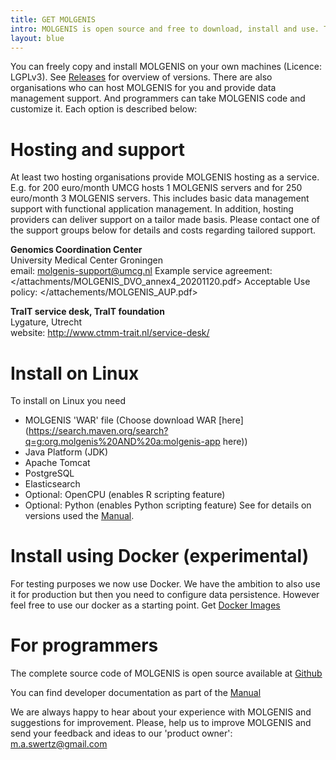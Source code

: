 ```yaml
---
title: GET MOLGENIS
intro: MOLGENIS is open source and free to download, install and use. There are also hosting services if you don't want to install yourself.
layout: blue
---
```


You can freely copy and install MOLGENIS on your own machines (Licence: LGPLv3). See [Releases](https://github.com/molgenis/molgenis/releases) for overview of versions. There are also organisations who can host MOLGENIS for you and provide data management support. And programmers can take MOLGENIS code and customize it. Each option is described below:

# Hosting and support
At least two hosting organisations provide MOLGENIS hosting as a service. E.g. for 200 euro/month UMCG hosts 1 MOLGENIS servers and for 250 euro/month 3 MOLGENIS servers. This includes basic data management support with functional application management. In addition, hosting providers can deliver support on a tailor made basis. Please contact one of the support groups below for details and costs regarding tailored support.

**Genomics Coordination Center**  
University Medical Center Groningen  
email: <molgenis-support@umcg.nl>
Example service agreement: </attachments/MOLGENIS_DVO_annex4_20201120.pdf>
Acceptable Use policy: </attachements/MOLGENIS_AUP.pdf>

**TraIT service desk, TraIT foundation**   
Lygature, Utrecht  
website: <http://www.ctmm-trait.nl/service-desk/>


# Install on Linux

To install on Linux you need
* MOLGENIS 'WAR' file (Choose download WAR [here](https://search.maven.org/search?q=g:org.molgenis%20AND%20a:molgenis-app here))
* Java Platform (JDK)
* Apache Tomcat
* PostgreSQL
* Elasticsearch
* Optional: OpenCPU (enables R scripting feature)
* Optional: Python (enables Python scripting feature)
See for details on versions used the [Manual](https://molgenis.gitbook.io/molgenis/quickstart/guide-tomcat.html).

# Install using Docker (experimental)

For testing purposes we now use Docker. We have the ambition to also use it for production but then you need to configure data persistence. However feel free to use our docker as a starting point. Get [Docker Images](https://github.com/molgenis/docker)

# For programmers
The complete source code of MOLGENIS is open source available at [Github](http://github.com/molgenis/molgenis)

You can find developer documentation as part of the [Manual](https://molgenis.gitbook.io/molgenis/)

We are always happy to hear about your experience with MOLGENIS and suggestions for improvement. Please, help us to improve MOLGENIS and send your feedback and ideas to our 'product owner': <a href="mailto:m.a.swertz@gmail.com">m.a.swertz@gmail.com</a>
